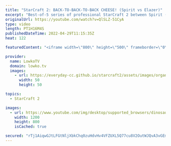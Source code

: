 ```yaml
---
title: "StarCraft 2: BACK-TO-BACK-TO-BACK CHEESE! (Spirit vs Elazer)"
excerpt: "Best-of-5 series of professional StarCraft 2 between Spirit (Terran) and Elazer (Zerg). Spirit starts this series off with some aggressive build orders as he builds his first few Barracks on the other side of the map.  Support my work on Patreon: https://www.patreon.com/lowkotv Become a YouTube member:"
originalUrl: https://youtube.com/watch?v=QlSLZ-51CyA
type: video
length: PT1H16M4S
publishedDateTime: 2022-04-29T11:15:35Z
heat: 122

featuredContent: "<iframe width=\"800\" height=\"500\" frameborder=\"0\" src=\"https://www.youtube.com/embed/QlSLZ-51CyA\" allow=\"accelerometer; autoplay; encrypted-media; gyroscope; picture-in-picture\" allowfullscreen></iframe>"

provider:
  name: LowkoTV
  domain: lowko.tv
  images:
    - url: https://everyday-cc.github.io/starcraft2/assets/images/organizations/lowko.tv-50x50.jpg
      width: 50
      height: 50

topics:
  - StarCraft 2

images:
  - url: https://www.youtube.com/img/desktop/supported_browsers/dinosaur.png
    width: 1200
    height: 800
    isCached: true

secured: "rTj1AiqwGJtLFGtNljXbkChq0zuHdvHv4VFZUXL5Q77cu8V2OutWJQvA3vGEmaGWlJaHDwE1qC4cHQo1a3qOdQMHFH0mV8DgmO2ZLfRjw1NR7rfKDF8gHvfNTF8mky8nLfEY69RuGf6a9dzBRk66e5IZ1OT38k0SJF/HsZCyYQFAYUtBLp871qgqD5RxjZToYGGnejTxC895zcyfwG2cOXrd3Gg2jdLBpZnw2MhtNvskqFsHVOy87n9x7cjQ/9m8CNng/WEwWQka+y0KiLMixw+LgsRlrx46X9I4WyAFiN1y6M3v0KdUFlzec8mMw7dMEyG/QAkTpq1KXJSJxb3zgbPtODII6y73zykyNYSCR41IM2mXJWh8Szs1SWfxV7j8XhWUjVqJIZSy05Ii60wqE/zE14/m3h1tJSmOeqj1VqJeHN+RTWH1Vt0XGpSHKDQZ;fSSZEs2WyT2ZcEFCV3aFAw=="
---
```


